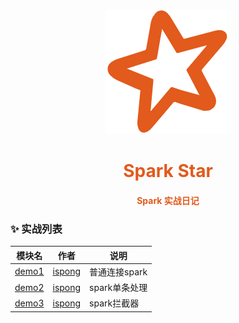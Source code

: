 <p align="center">
  <a href="https://github.com/ispong/spark-star" style="border-bottom: none !important;">
    <img alt="spark-star" width="200" src="https://github.com/ispong/spark-star/raw/main/logo.png">
  </a>
</p>

<h1 align="center">
    <font color="#e25a1c">Spark Star</font>
</h1>

<h4 align="center">
    <font color="#e25a1c">Spark 实战日记</font>
</h4>

### ✨ 实战列表

| 模块名  | 作者 | 说明 |
| --- | --- | --- |
| [demo1](./demo1/README.md) | [ispong](https://github.com/ispong) | 普通连接spark |
| [demo2](./demo2/README.md) | [ispong](https://github.com/ispong) | spark单条处理 |
| [demo3](./demo3/README.md) | [ispong](https://github.com/ispong) | spark拦截器 |
